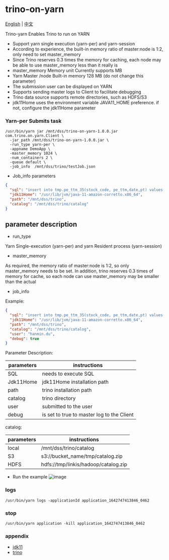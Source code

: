# trino-on-yarn

[English](README.md) | [中文](README_CN.md)

Trino-yarn Enables Trino to run on YARN

* Support yarn single execution (yarn-per) and yarn-session
* According to experience, the built-in memory ratio of master:node is 1:2, only need to set master_memory
* Since Trino reserves 0.3 times the memory for caching, each node may be able to use master_memory less than it really
  is
* master_memory Memory unit Currently supports MB
* Yarn Master /node Built-in memory 128 MB (do not change this parameter)
* The submission user can be displayed on YARN
* Supports sending master logs to Client to facilitate debugging
* Trino data source supports remote directories, such as HDFS/S3
* jdk11Home uses the environment variable JAVA11_HOME preference. if not, configure the jdk11Home parameter

### Yarn-per Submits task

```shell
/usr/bin/yarn jar /mnt/dss/trino-on-yarn-1.0.0.jar com.trino.on.yarn.Client \
  -jar_path /mnt/dss/trino-on-yarn-1.0.0.jar \
  -run_type yarn-per \
  -appname DemoApp \
  -master_memory 1024 \
  -num_containers 2 \
  -queue default \
  -job_info  /mnt/dss/trino/testJob.json
```

* Job_info parameters

```json
{
  "sql": "insert into tmp.pe_ttm_35(stock_code, pe_ttm,date,pt) values('qw', rand()/random(),'1','2')",
  "jdk11Home": "/usr/lib/jvm/java-11-amazon-corretto.x86_64",
  "path": "/mnt/dss/trino",
  "catalog": "/mnt/dss/trino/catalog"
}
```

## parameter description

* run_type

Yarn Single-execution (yarn-per) and yarn Resident process (yarn-session)

* master_memory

As required, the memory ratio of master:node is 1:2, so only master_memory needs to be set. In addition, trino reserves
0.3 times of memory for cache, so each node can use master_memory may be smaller than the actual

* job_info

Example:

```json
{
  "sql": "insert into tmp.pe_ttm_35(stock_code, pe_ttm,date,pt) values('qw', rand()/random(),'1','2')",
  "jdk11Home": "/usr/lib/jvm/java-11-amazon-corretto.x86_64",
  "path": "/mnt/dss/trino",
  "catalog": "/mnt/dss/trino/catalog",
  "user": "hanmin.du",
  "debug": true
}
```

Parameter Description:

parameters | instructions
--- |---
SQL | needs to execute SQL
Jdk11Home | jdk11Home installation path
path | trino installation path
catalog | trino directory
user | submitted to the user
debug | is set to true to master log to the Client

catalog:

parameters | instructions
--- |---
local | /mnt/dss/trino/catalog
S3 | s3://bucket_name/tmp/catalog.zip
HDFS | hdfs://tmp/linkis/hadoop/catalog.zip

* Run the example
  ![image](https://user-images.githubusercontent.com/28647031/180349087-5138c867-58ef-4747-8bf5-802b5fec1167.png)

### logs

```shell
/usr/bin/yarn logs -applicationId application_1642747413846_0462
```

### stop

```shell
/usr/bin/yarn application -kill application_1642747413846_0462
```

### appendix

* [jdk11](https://jdk.java.net/java-se-ri/11)
* [trino](https://repo1.maven.org/maven2/io/trino/trino-server/363/)

